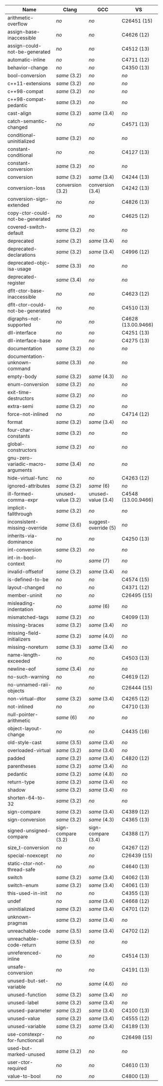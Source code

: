 Name                              | Clang              | GCC                  | VS                
--------------------------------- | ------------------ | -------------------- | ------------------
arithmetic-overflow               | *no*               | *no*                 | C26451 (15)       
assign-base-inaccessible          | *no*               | *no*                 | C4626 (12)        
assign-could-not-be-generated     | *no*               | *no*                 | C4512 (13)        
automatic-inline                  | *no*               | *no*                 | C4711 (12)        
behavior-change                   | *no*               | *no*                 | C4350 (13)        
bool-conversion                   | *same* (3.2)       | *no*                 | *no*              
c++11-extensions                  | *same* (3.2)       | *no*                 | *no*              
c++98-compat                      | *same* (3.2)       | *no*                 | *no*              
c++98-compat-pedantic             | *same* (3.2)       | *no*                 | *no*              
cast-align                        | *same* (3.2)       | *same* (3.4)         | *no*              
catch-semantic-changed            | *no*               | *no*                 | C4571 (13)        
conditional-uninitialized         | *same* (3.2)       | *no*                 | *no*              
constant-conditional              | *no*               | *no*                 | C4127 (13)        
constant-conversion               | *same* (3.2)       | *no*                 | *no*              
conversion                        | *same* (3.2)       | *same* (3.4)         | C4244 (13)        
conversion-loss                   | conversion (3.2)   | conversion (3.4)     | C4242 (13)        
conversion-sign-extended          | *no*               | *no*                 | C4826 (13)        
copy-ctor-could-not-be-generated  | *no*               | *no*                 | C4625 (12)        
covered-switch-default            | *same* (3.2)       | *no*                 | *no*              
deprecated                        | *same* (3.2)       | *same* (3.4)         | *no*              
deprecated-declarations           | *same* (3.2)       | *same* (3.4)         | C4996 (12)        
deprecated-objc-isa-usage         | *same* (3.3)       | *no*                 | *no*              
deprecated-register               | *same* (3.4)       | *no*                 | *no*              
dflt-ctor-base-inaccessible       | *no*               | *no*                 | C4623 (12)        
dflt-ctor-could-not-be-generated  | *no*               | *no*                 | C4510 (13)        
digraphs-not-supported            | *no*               | *no*                 | C4628 (13.00.9466)
dll-interface                     | *no*               | *no*                 | C4251 (13)        
dll-interface-base                | *no*               | *no*                 | C4275 (13)        
documentation                     | *same* (3.2)       | *no*                 | *no*              
documentation-unknown-command     | *same* (3.3)       | *no*                 | *no*              
empty-body                        | *same* (3.2)       | *same* (4.3)         | *no*              
enum-conversion                   | *same* (3.2)       | *no*                 | *no*              
exit-time-destructors             | *same* (3.2)       | *no*                 | *no*              
extra-semi                        | *same* (3.2)       | *no*                 | *no*              
force-not-inlined                 | *no*               | *no*                 | C4714 (12)        
format                            | *same* (3.2)       | *same* (3.4)         | *no*              
four-char-constants               | *same* (3.2)       | *no*                 | *no*              
global-constructors               | *same* (3.2)       | *no*                 | *no*              
gnu-zero-variadic-macro-arguments | *same* (3.4)       | *no*                 | *no*              
hide-virtual-func                 | *no*               | *no*                 | C4263 (12)        
ignored-attributes                | *same* (3.2)       | *same* (6)           | *no*              
ill-formed-comma-expr             | unused-value (3.2) | unused-value (3.4)   | C4548 (13.00.9466)
implicit-fallthrough              | *same* (3.2)       | *no*                 | *no*              
inconsistent-missing-override     | *same* (3.6)       | suggest-override (5) | *no*              
inherits-via-dominance            | *no*               | *no*                 | C4250 (13)        
int-conversion                    | *same* (3.2)       | *no*                 | *no*              
int-in-bool-context               | *no*               | *same* (7)           | *no*              
invalid-offsetof                  | *same* (3.2)       | *same* (3.4)         | *no*              
is-defined-to-be                  | *no*               | *no*                 | C4574 (15)        
layout-changed                    | *no*               | *no*                 | C4371 (12)        
member-uninit                     | *no*               | *no*                 | C26495 (15)       
misleading-indentation            | *no*               | *same* (6)           | *no*              
mismatched-tags                   | *same* (3.2)       | *no*                 | C4099 (13)        
missing-braces                    | *same* (3.2)       | *same* (3.4)         | *no*              
missing-field-initializers        | *same* (3.2)       | *same* (4.0)         | *no*              
missing-noreturn                  | *same* (3.3)       | *same* (3.4)         | *no*              
name-length-exceeded              | *no*               | *no*                 | C4503 (13)        
newline-eof                       | *same* (3.4)       | *no*                 | *no*              
no-such-warning                   | *no*               | *no*                 | C4619 (12)        
no-unnamed-raii-objects           | *no*               | *no*                 | C26444 (15)       
non-virtual-dtor                  | *same* (3.2)       | *same* (3.4)         | C4265 (12)        
not-inlined                       | *no*               | *no*                 | C4710 (13)        
null-pointer-arithmetic           | *same* (6)         | *no*                 | *no*              
object-layout-change              | *no*               | *no*                 | C4435 (16)        
old-style-cast                    | *same* (3.5)       | *same* (3.4)         | *no*              
overloaded-virtual                | *same* (3.2)       | *same* (3.4)         | *no*              
padded                            | *same* (3.2)       | *same* (3.4)         | C4820 (12)        
parentheses                       | *same* (3.2)       | *same* (3.4)         | *no*              
pedantic                          | *same* (3.2)       | *same* (4.8)         | *no*              
return-type                       | *same* (3.2)       | *same* (3.4)         | *no*              
shadow                            | *same* (3.2)       | *same* (3.4)         | *no*              
shorten-64-to-32                  | *same* (3.2)       | *no*                 | *no*              
sign-compare                      | *same* (3.2)       | *same* (3.4)         | C4389 (12)        
sign-conversion                   | *same* (3.2)       | *same* (4.3)         | C4365 (13)        
signed-unsigned-compare           | sign-compare (3.2) | sign-compare (3.4)   | C4388 (17)        
size_t-conversion                 | *no*               | *no*                 | C4267 (12)        
special-noexcept                  | *no*               | *no*                 | C26439 (15)       
static-ctor-not-thread-safe       | *no*               | *no*                 | C4640 (13)        
switch                            | *same* (3.2)       | *same* (3.4)         | C4062 (13)        
switch-enum                       | *same* (3.2)       | *same* (3.4)         | C4061 (13)        
this-used-in-init                 | *no*               | *no*                 | C4355 (13)        
undef                             | *no*               | *same* (3.4)         | C4668 (12)        
uninitialized                     | *same* (3.2)       | *same* (3.4)         | C4701 (12)        
unknown-pragmas                   | *same* (3.2)       | *same* (3.4)         | *no*              
unreachable-code                  | *same* (3.5)       | *same* (3.4)         | C4702 (12)        
unreachable-code-return           | *same* (3.5)       | *no*                 | *no*              
unreferenced-inline               | *no*               | *no*                 | C4514 (13)        
unsafe-conversion                 | *no*               | *no*                 | C4191 (13)        
unused-but-set-variable           | *no*               | *same* (4.6)         | *no*              
unused-function                   | *same* (3.2)       | *same* (3.4)         | *no*              
unused-label                      | *same* (3.2)       | *same* (3.4)         | *no*              
unused-parameter                  | *same* (3.2)       | *same* (3.4)         | C4100 (13)        
unused-value                      | *same* (3.2)       | *same* (3.4)         | C4555 (12)        
unused-variable                   | *same* (3.2)       | *same* (3.4)         | C4189 (13)        
use-constexpr-for-functioncall    | *no*               | *no*                 | C26498 (15)       
used-but-marked-unused            | *same* (3.2)       | *no*                 | *no*              
user-ctor-required                | *no*               | *no*                 | C4610 (13)        
value-to-bool                     | *no*               | *no*                 | C4800 (13)        
